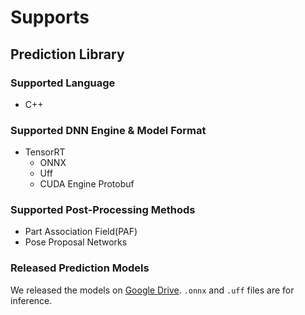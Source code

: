 # Supports

## Prediction Library

### Supported Language

- C++

### Supported DNN Engine & Model Format

- TensorRT
    - ONNX
    - Uff
    - CUDA Engine Protobuf
    
### Supported Post-Processing Methods

- Part Association Field(PAF)
- Pose Proposal Networks

### Released Prediction Models

We released the models on [Google Drive](TinyVGG-V1-HW=256x384.uff). `.onnx` and `.uff` files are for inference.
